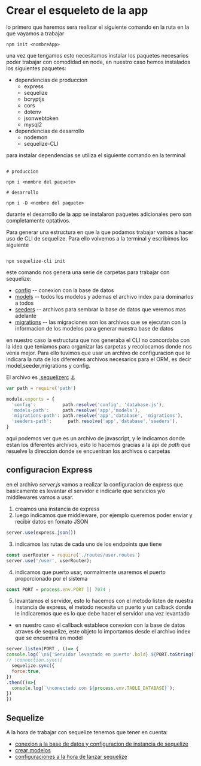 # Crear el esqueleto de la app

lo primero que haremos sera realizar el siguiente comando en la ruta en la que vayamos a trabajar

```Shell
npm init <nombreApp>
```

una vez que tengamos esto necesitamos instalar los paquetes necesarios poder trabajar con comodidad en node, en nuestro caso hemos instalados los siguientes paquetes:
- dependencias de produccion
  - express
  - sequelize
  - bcryptjs
  - cors
  - dotenv
  - jsonwebtoken
  - mysql2
- dependencias de desarrollo
  - nodemon
  - sequelize-CLI

para instalar dependencias se utiliza el siguiente comando en la terminal

```Shell

# produccion

npm i <nombre del paquete>

# desarrollo

npm i -D <nombre del paquete>

```

durante el desarrollo de la app se instalaron paquetes adicionales pero son completamente optativos.


Para generar una estructura en que la que podamos trabajar vamos a hacer uso de CLI de sequelize. Para ello volvemos a la terminal y escribimos los siguiente

```Shell

npx sequelize-cli init

```

este comando nos genera una serie de carpetas para trabajar con sequelize:

- [config](./DB-conf.md) -- conexion con la base de datos
- [models](./CreateModels.md) -- todos los modelos y ademas el archivo index para dominarlos a todos
- [seeders](./sembrar.md) -- archivos para sembrar la base de datos que veremos mas adelante
- [migrations](https://sequelize.org/v6/manual/migrations.html) -- las migraciones son los archivos que se ejecutan con la informacion de los modelos para generar nuestra base de datos

en nuestro caso la estructura que nos generaba el CLI no concordaba con la idea que teniamos para organizar las carpetas y recolocamos donde nos venia mejor.
Para ello tuvimos que usar un archivo de configuracion que le indicara la ruta de los diferentes archivos necesarios para el ORM, es decir model,seeder,migrations y config. 

El archivo es [.sequelizerc](https://sequelize.org/v6/manual/migrations.html#the--code--sequelizerc--code--file) [:anchor:](#sequelizerc)

```javascript
var path = require('path')

module.exports = {
  'config':          path.resolve('config', 'database.js'),
  'models-path':     path.resolve('app','models'),
  'migrations-path': path.resolve('app','database', 'migrations'),
  'seeders-path':      path.resolve('app','database','seeders'),
}
```

aqui podemos ver que es un archivo de javascript, y le indicamos donde estan los diferentes archivos, esto lo hacemos gracias a la api de *path* que resuelve la direccion donde se encuentran los archivos o carpetas

## configuracion Express

en el archivo *server.js* vamos a realizar la configuracion de express que basicamente es levantar el servidor e indicarle que servicios y/o middlewares vamos a usar.

1. creamos una instancia de express
2. luego indicamos que middleware, por ejemplo queremos poder enviar y recibir datos en fomato JSON

```javascript
server.use(express.json())
```
3. indicamos las rutas de cada uno de los endpoints que tiene

```javascript
const userRouter = require('./routes/user.routes')
server.use('/user', userRouter);
```

4. indicamos que puerto usar, normalmente usaremos el puerto proporcionado por el sistema

```javascript
const PORT = process.env.PORT || 7074 ;
```

5. levantamos el servidor, esto lo hacemos con el metodo listen de nuestra instancia de express, el metodo necesita un puerto y un calback donde le indicaremos que es lo que debe hacer el servidor una vez levantado
  - en nuestro caso el callback establece conexion con la base de datos atraves de sequelize, este objeto lo importamos desde el archivo index que se encuentra en model

  ```javascript
  server.listen(PORT , ()=> {
  console.log(`\n${'Servidor levantado en puerto'.bold} ${PORT.toString().green.bold}\n`);
  // !connection.sync({
    sequelize.sync({
    force:true,
  })
  .then(()=>{
    console.log(`\nconectado con ${process.env.TABLE_DATABASE}`);
  })
})
  ```

## Sequelize

A la hora de trabajar con sequelize tenemos que tener en cuenta:
- [conexion a la base de datos y configuracion de instancia de sequelize](./DB-conf.md)
- [crear modelos](./CreateModels.md)
- [configuraciones a la hora de lanzar sequelize](./sequelize.md)